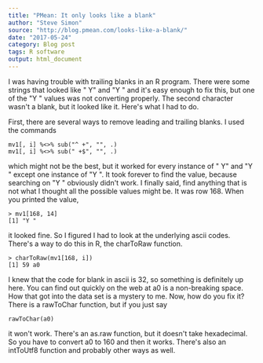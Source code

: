 ```yaml
---
title: "PMean: It only looks like a blank"
author: "Steve Simon"
source: "http://blog.pmean.com/looks-like-a-blank/"
date: "2017-05-24"
category: Blog post
tags: R software
output: html_document
---
```


I was having trouble with trailing blanks in an R program. There were
some strings that looked like " Y" and "Y " and it's easy enough to fix
this, but one of the "Y " values was not converting properly. The second
character wasn't a blank, but it looked like it. Here's what I had to
do.

<!---More--->

First, there are several ways to remove leading and trailing blanks. I
used the commands

    mv1[, i] %<>% sub("^ +", "", .)
    mv1[, i] %<>% sub(" +$", "", .)

which might not be the best, but it worked for every instance of " Y"
and "Y " except one instance of "Y ". It took forever to find the value,
because searching on "Y " obviously didn't work. I finally said, find
anything that is not what I thought all the possible values might be. It
was row 168. When you printed the value,

    > mv1[168, 14]
    [1] "Y "

it looked fine. So I figured I had to look at the underlying ascii
codes. There's a way to do this in R, the charToRaw function.

    > charToRaw(mv1[168, i])
    [1] 59 a0

I knew that the code for blank in ascii is 32, so something is
definitely up here. You can find out quickly on the web at a0 is a
non-breaking space. How that got into the data set is a mystery to me.
Now, how do you fix it? There is a rawToChar function, but if you just
say

    rawToChar(a0)

it won't work. There's an as.raw function, but it doesn't take
hexadecimal. So you have to convert a0 to 160 and then it works. There's
also an intToUtf8 function and probably other ways as well.


